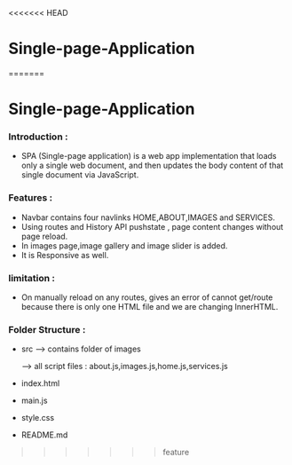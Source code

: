 <<<<<<< HEAD
# Single-page-Application
=======
# Single-page-Application

### Introduction :

- SPA (Single-page application) is a web app implementation that loads only a single web document, and then updates the body content of that single document via JavaScript.

### Features :

- Navbar contains four navlinks HOME,ABOUT,IMAGES and SERVICES.
- Using routes and History API pushstate , page content changes without page reload.
- In images page,image gallery and image slider is added.
- It is Responsive as well.

### limitation :

- On manually reload on any routes, gives an error of cannot get/route because there is only one HTML file and we are changing InnerHTML.

### Folder Structure :

- src --> contains folder of images

  --> all script files : about.js,images.js,home.js,services.js

- index.html
- main.js
- style.css
- README.md
>>>>>>> feature
